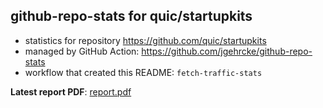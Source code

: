 ## github-repo-stats for quic/startupkits

- statistics for repository https://github.com/quic/startupkits
- managed by GitHub Action: https://github.com/jgehrcke/github-repo-stats
- workflow that created this README: `fetch-traffic-stats`

**Latest report PDF**: [report.pdf](https://github.com/njjetha/System-Design/raw/github-repo-stats/quic/startupkits/latest-report/report.pdf)

